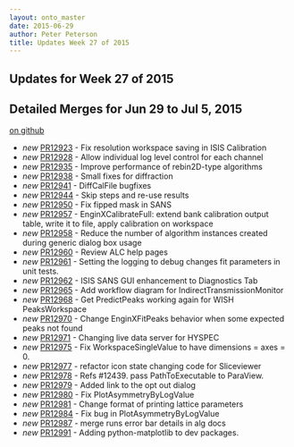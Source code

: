 ```yaml
---
layout: onto_master
date: 2015-06-29
author: Peter Peterson
title: Updates Week 27 of 2015
---
```

Updates for Week 27 of 2015
---------------------------

Detailed Merges for Jun 29 to Jul 5, 2015
-----------------------------------------
[on github](https://github.com/mantidproject/mantid/pulls?q=is%3Apr+merged%3A2015-06-30..2015-07-05)

* *new* [PR12923](https://github.com/mantidproject/mantid/pull/12923) - Fix resolution workspace saving in ISIS Calibration
* *new* [PR12928](https://github.com/mantidproject/mantid/pull/12928) - Allow individual log level control for each channel
* *new* [PR12935](https://github.com/mantidproject/mantid/pull/12935) - Improve performance of rebin2D-type algorithms
* *new* [PR12938](https://github.com/mantidproject/mantid/pull/12938) - Small fixes for diffraction
* *new* [PR12941](https://github.com/mantidproject/mantid/pull/12941) - DiffCalFile bugfixes
* *new* [PR12944](https://github.com/mantidproject/mantid/pull/12944) - Skip steps and re-use results
* *new* [PR12950](https://github.com/mantidproject/mantid/pull/12950) - Fix fipped mask in SANS
* *new* [PR12957](https://github.com/mantidproject/mantid/pull/12957) - EnginXCalibrateFull: extend bank calibration output table, write it to file, apply calibration on workspace
* *new* [PR12958](https://github.com/mantidproject/mantid/pull/12958) - Reduce the number of algorithm instances created during generic dialog box usage
* *new* [PR12960](https://github.com/mantidproject/mantid/pull/12960) - Review ALC help pages
* *new* [PR12961](https://github.com/mantidproject/mantid/pull/12961) - Setting the logging to debug changes fit parameters in unit tests.
* *new* [PR12962](https://github.com/mantidproject/mantid/pull/12962) - ISIS SANS GUI enhancement to Diagnostics Tab
* *new* [PR12965](https://github.com/mantidproject/mantid/pull/12965) - Add workflow diagram for IndirectTransmissionMonitor
* *new* [PR12968](https://github.com/mantidproject/mantid/pull/12968) - Get PredictPeaks working again for WISH PeaksWorkspace
* *new* [PR12970](https://github.com/mantidproject/mantid/pull/12970) - Change EnginXFitPeaks behavior when some expected peaks not found
* *new* [PR12971](https://github.com/mantidproject/mantid/pull/12971) - Changing live data server for HYSPEC
* *new* [PR12975](https://github.com/mantidproject/mantid/pull/12975) - Fix WorkspaceSingleValue to have dimensions = axes = 0.
* *new* [PR12977](https://github.com/mantidproject/mantid/pull/12977) - refactor icon state changing code for Sliceviewer
* *new* [PR12978](https://github.com/mantidproject/mantid/pull/12978) - Refs #12439. pass PathToExecutable to ParaView.
* *new* [PR12979](https://github.com/mantidproject/mantid/pull/12979) - Added link to the opt out dialog
* *new* [PR12980](https://github.com/mantidproject/mantid/pull/12980) - Fix PlotAsymmetryByLogValue
* *new* [PR12981](https://github.com/mantidproject/mantid/pull/12981) - Change format of printing lattice parameters
* *new* [PR12984](https://github.com/mantidproject/mantid/pull/12984) - Fix bug in PlotAsymmetryByLogValue
* *new* [PR12987](https://github.com/mantidproject/mantid/pull/12987) - merge runs error bar details in alg docs
* *new* [PR12991](https://github.com/mantidproject/mantid/pull/12991) - Adding python-matplotlib to dev packages.
